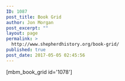 ```yaml
---
ID: 1087
post_title: Book Grid
author: Jon Morgan
post_excerpt: ""
layout: page
permalink: >
  http://www.shepherdhistory.org/book-grid/
published: true
post_date: 2017-05-05 02:45:56
---
```

[mbm_book_grid id='1078']